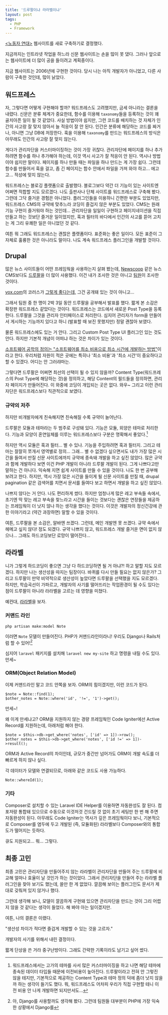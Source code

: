 ```yaml
---
title: '드루팔이냐 라라벨이냐'
layout: post
tags:
  - PHP
  - Framework
---
```


[<노동자 연대>](http://wspaper.org/) 웹사이트를 새로 구축하기로 결정했다. 

지금까지는 인트라넷 작업을 하느라 신문 웹사이트는 손을 많이 못 댔다. 그러나 앞으로는 웹사이트에 더 많이 공을 들이려고 계획중이다. 

지금 웹사이트는 2006년에 구현한 것이다. 당시 나는 아직 개발자가 아니었고, 다른 사람이 구축한 것인데, 많이 낡았다.


워드프레스
---------

자, 그렇다면 어떻게 구현해야 할까? 워드프레스도 고려했지만, 금세 아니라는 결론을 내렸다. 신문은 분류 체계가 중요한데, 함수를 이용해 `taxonomy`들을 등록하는 것이 꽤 골치아픈 일이 될 것 같았다. 사실 방법이야 쉽지만, 그런 코드를 배치하는 것 자체가 인간의 사고랑 잘 맞지 않아서 늘 적응이 잘 안 된다. 인간은 분류에 해당하는 코드를 짜거나, 아니면 그냥 DB에 저장한다. 훅을 이용해 `taxonomy`를 만드는 워드프레스의 방식은 아무래도 인간의 사고랑 잘 맞지 않는다.

게다가 관리자단을 커스터마이징하는 것이 가장 귀찮다. 관리자단에 페이지를 하나 추가하려면 함수를 하나 추가해야 하는데, 이것 역시 사고가 잘 적응이 안 된다. 역시나 방법이야 쉽지만 말이다. 페이지를 하나 만들 때는 파일을 하나 만드는 게 가장 쉽다. 그런데 함수를 만들어서 훅을 걸고, 좀 긴 페이지는 함수 안에서 파일을 가져 와야 하고... 에고고... 적성에 맞지 않는다.

워드프레스는 블로깅 플랫폼으로 출발했다. 블로그보다 약간 더 기능이 있는 사이트엔 어쩌면 적합할 지도 모르겠다. 나도 출판사나 단체 사이트를 워드프레스로 구축해 봤다. 그런데 그닥 즐거운 경험은 아니었다. 플러그인들을 이용하니 간편한 부분도 있었지만, 워드프레스 CMS의 규약에 맞추느라 코딩이 즐겁지 않은 부분도 있었다. CMS는 원래 기능 구현이 즐거워야 하는 것인데... 관리자단을 일일이 구현하고 페이지네이션을 직접 만들고 하는 것보단 즐거운 일이었지만, 훅과 필터의 바다에서 인간의 사고를 뜯어 고치는 게 그리 유쾌한 일은 아니었던 것 같다.

여튼 뭐 그래도 워드프레스는 괜찮은 플랫폼이다. 표준화는 좋은 일이다. 모든 표준이 그 자체로 훌륭한 것은 아니라도 말이다. 나도 계속 워드프레스 플러그인을 개발할 것이다.


Drupal
--------

많은 뉴스 사이트들이 어떤 프레임웍을 사용하는지 살펴 봤는데, [Newscoop](https://www.sourcefabric.org/en/newscoop/) 같은 뉴스CMS보다도 [드루팔](https://www.drupal.org/)을 더 많이 사용했다. 이건 내가 조사한 것은 아니고 [팀원](http://gnoownow10.cafe24.com/)이 조사한 것이다. 

[vox.com](http://vox.com/)의 코러스가 [그렇게 좋다는데,](http://www.bloter.net/archives/196694) 그건 공개돼 있는 것이 아니고...

그래서 팀원 중 한 명이 2박 3일 동안 드루팔을 공부해서 발표를 했다. 짧게 본 소감은 확장판 워드프레스 같았다는 것이다. 워드프레스는 코드에서 새로운 Post Type을 등록한다. 드루팔을 그것을 관리자 인터페이스로 처리한다. 심지어 관리자가 form을 만들어서 게시하는 기능까지 있다고 하니 (발표할 때 보진 못했지만) 정말 괜찮아 보였다.

물론 워드프레스에도 있는 거 안다. 그리고 Custom Post Type UI 플러그인 있는 것도 안다. 하지만 기본적 개념이 어떠냐 하는 것은 차이가 있는 것이다.

[소프트웨어 공학의 정의는 "소프트웨어를 최소 비용으로 최소 시간에 개발하는 방법"](http://www.allofsoftware.net/2008/12/blog-post_10.html)이라고 한다. 우리처럼 자원이 적은 곳에는 특히나 '최소 비용'과 '최소 시간'이 중요하다고 할 수 있겠다. 어디는 안 그러랴마는.

그렇다면 드루팔은 어쩌면 최선의 선택이 될 수 있지 않을까? Content Type(워드프레스의 Post Type에 해당하는 것)을 정의하고, 해당 Content의 필드들을 정의하면, 관리자 페이지가 만들어진다. 이 와중에 코딩이 개입되는 곳은 없다. 와우~ 그리고 이런 관리자단은 워드프레스보다 직관적으로 보였다.


### 규약의 저주 ###

하지만 비개발자에게 친숙해지면 친숙해질 수록 규약이 늘어난다. 

드루팔은 모듈과 테마라는 두 범주로 구성돼 있다. 기능은 모듈, 외양은 테마로 처리한다. 기능과 모양이 혼연일체를 이루는 워드프레스보다 구분은 명확해서 좋았다.[^fn]

하지만 역시 모듈은 훅과 필터... 별 수 있나. 기능을 주입하려면 훅과 필터지. 그리고 테마는 잘잘히 쪼개서 영역별로 정의... 그래... 별 수 없겠다 싶으면서도 내가 가장 많은 시간을 들여서 만질 신문 사이트에까지 규약에 종속돼 개발을 하고 싶진 않았다. 많은 규약과 함께 개발하다 보면 이건 PHP 개발이 아니라 드루팔 개발이 된다. 그게 나쁘다고만 말하는 건 아니다. 익숙해 지면 쉽게 사이트를 만들 수 있을 것이다. 나도 한 번 공부해 보려고 한다. 하지만, 역시 가장 많은 시간을 들이게 될 신문 사이트를 만질 때, drupal pagination 같은 검색어를 치면서 문서를 들여다 보고 하면서 개발을 하고 싶진 않았다. 

나쁘지 않다는 거 안다. 나도 편리하게 썼다. 하지만 엄청나게 많은 레고 부속들 속에서, 초기엔 딱 맞는 레고 부속을 찾느라고 시간을 들이는 것보다는 괜찮은 연장들을 제공하는 프레임웍이 더 낫지 않나 하는 생각을 했다는 것이다. 이것은 개발자의 정신건강에 관한 이야기라고 (약간 과장하면) 말할 수 있을 것이다.

여튼, 드루팔을 본 소감은, 알바엔 쓰겠다. 그런데, 메인 개발엔 못 쓰겠다. 규약 속에서 헤메고 싶지 않다! 정도 되겠다. 규약 나쁘지 않고, 워드프레스 개발 즐거운 면이 없지 않으나... 그래도 하드코딩보단 로망이 떨어진다...


라라벨
------

니가 그렇게 하드코딩이 좋으면 그냥 다 하드코딩하면 될 거 아냐?! 하고 말할 지도 모르겠다. 하지만 나는 생산성을 따지는 팀장이다. 바퀴를 다시 만들 필요는 없지 않은가? 그리고 드루팔이 만약 비약적으로 생산성이 높았다면 드루팔을 선택했을 지도 모르겠다. 하지만, 학습곡선이 가파르고, 개발자의 사기를 떨어뜨리는 작업환경이 될 수도 있다는 점이 드루팔이 아니라 라라벨을 고르는 데 영향을 미쳤다. 

예컨대, [라라벨](https://laravel.com/)을 보자.


### 커맨드 라인 ###

    php artisan make:model Note
    
이러면 `Note` 모델이 만들어진다. PHP가 커맨드라인이라니! 우리도 Django나 Rails처럼 할 수 있어![^fn2]

심지어 `laravel` 패키지를 설치해 `laravel new my-site` 하고 명령을 내릴 수도 있다. 만세~


### ORM(Object Relation Model) ###

이제 커맨드라인 말고 코드 안쪽을 보자. ORM의 힘이겠지만, 이런 코드가 된다.

    $note = Note::find(1);
    $other_notes = Note::where('id', '!=', '1')->get();
    
만세~!

왜 이게 만세냐고? ORM을 지원하지 않는 경량 프레임웍인 Code Igniter에선 Active Record를 지원하는데, 아래처럼 해야 한다.

    $note = $this->db->get_where('notes', ['id' => 1])->row();
    $other_notes = $this->db->get_where('notes', ['id !=' => 1])->result();
    
ORM과 Active Record의 차이인데, 규모가 중간만 넘어가도 ORM이 개발 속도를 더 빠르게 하지 않나 싶다.

각 데이터가 모델와 연결되므로, 아래와 같은 코드도 사용 가능하다.

    Note::whereId(1);
    

### 기타 ###
    
Composer로 설치할 수 있는 Laravel IDE Helper를 이용하면 자동완성도 잘 된다. 컴포저랑 통합돼 있으므로 수동으로 이것저것 건드릴 것 없이 초기 세팅만 한 번 해 주면 자동완성이 된다. 아무래도 Code Igniter는 역사가 깊은 프레임웍이다 보니, 기본적으로 Composer를 염두에 두고 개발된 (즉, 모듈화된) 라라벨보다 Composer와의 통합도가 떨어지는 듯하다. 

큐도 지원되고... 뭐... 그렇다.


최종 고민
--------

최종 고민은 관리자단을 만들어주지 않는 라라벨이 관리자단을 만들어 주는 드루팔에 비교해 얼마나 효율이 날 것인가 하는 것이었다. 그래서 관리자단을 만들어 주는 라라벨 플러그인을 찾아 보기도 했는데, 쓸만 한 게 없었다. 깔끔해 보이는 플러그인도 문서가 제대로 갖춰져 있지 않거나 했다.

그런데 생각해 보니, 모델이 깔끔하게 구현돼 있으면 관리자단을 만드는 것이 그리 어렵지 않을 것 같다는 생각이 들었다. 해 봐야 아는 일이겠지만.

여튼, 나의 결론은 이랬다.

"생산성 차이가 적다면 즐겁게 개발할 수 있는 것을 고르자."

개발자의 사기를 위해서 내린 결정이다.

짧게 단상을 쓴 거라 중구난방이다. 그래도 간략한 기록이라도 남기고 싶어 썼다. 


    








[^fn]: 워드프레스에서는 고가의 테마를 사서 많은 커스터마이징을 하고 나면 해당 테마에 종속된 데이터 타입들 때문에 이전비용이 높아진다. 드루팔이라고 전혀 안 그렇진 않을 테지만, 기본적으로 제공하는 Content Type과 테마 정의 덕에 좀더 낫지 않을까 하는 생각이 들기도 했다. 뭐, 워드프레스도 어차피 우리가 직접 구현할 테니 이전 비용 안 나게 개발하면 되지만서도...

[^fn2]: 아, Django를 사용할까도 생각해 봤다. 그런데 팀원들 대부분이 PHP에 가장 익숙한 상황에서 Django를 